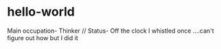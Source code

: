 # hello-world
Main occupation- Thinker // Status- Off the clock
I whistled once
....can't figure out how
but I did it
